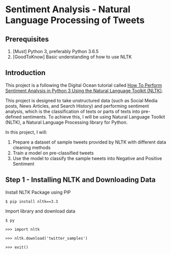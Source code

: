 # Sentiment Analysis - Natural Language Processing of Tweets
## Prerequisites
1. [Must] Python 3, preferably Python 3.6.5
2. [GoodToKnow] Basic understanding of how to use NLTK
## Introduction

This project is a following the Digital Ocean tutorial called [How To Perform Sentiment Analysis in Python 3 Using the Natural Language Toolkit (NLTK)](https://www.digitalocean.com/community/tutorials/how-to-perform-sentiment-analysis-in-python-3-using-the-natural-language-toolkit-nltk).

This project is designed to take unstructured data (such as Social Media posts, News Articles, and Search History) and performing sentiment analysis, which is the classification of texts or parts of texts into pre-defined sentiments.
To achieve this, I will be using Natural Language Toolkit (NLTK), a Natural Language Processing library for Python.

In this project, I will:
1. Prepare a dataset of sample tweets provided by NLTK with different data cleaning methods
2. Train a model on pre-classified tweets
3. Use the model to classify the sample tweets into Negative and Positive Sentiment

## Step 1 - Installing NLTK and Downloading Data
Install NLTK Package using PIP

`$ pip install nltk==3.3`

Import library and download data

`$ py`

`>>> import nltk`

`>>> nltk.download('twitter_samples')`

`>>> exit()`